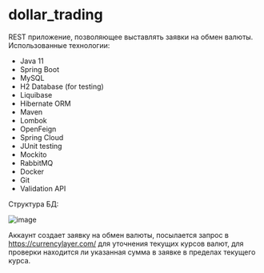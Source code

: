 # dollar_trading
REST приложение, позволяющее выставлять заявки на обмен валюты.
Использованные технологии:
- Java 11
- Spring Boot
- MySQL
- H2 Database (for testing)
- Liquibase
- Hibernate ORM
- Maven
- Lombok
- OpenFeign
- Spring Cloud
- JUnit testing
- Mockito
- RabbitMQ
- Docker
- Git
- Validation API

Структура БД:

![image](https://user-images.githubusercontent.com/90478828/161961079-efa08ecb-635f-47b1-ba0c-9495b6b91243.png)

Аккаунт создает заявку на обмен валюты, посылается запрос в https://currencylayer.com/ для уточнения текущих курсов валют, для проверки находится ли указанная сумма в заявке в пределах текущего курса.
